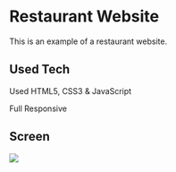 <h1> Restaurant Website </h1>

This is an example of a restaurant website.

<h2> Used Tech </h2>

Used HTML5, CSS3 & JavaScript

Full Responsive

<h2> Screen </h2>
 
 ![](ekran.gif)
